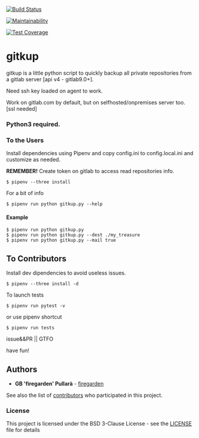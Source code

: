 [![Build Status](https://travis-ci.org/gionniboy/gitkup.svg?branch=master)](https://travis-ci.org/gionniboy/gitkup)

[![Maintainability](https://api.codeclimate.com/v1/badges/20e51cf47dda0b5dcaa3/maintainability)](https://codeclimate.com/github/gionniboy/gitkup/maintainability)

[![Test Coverage](https://api.codeclimate.com/v1/badges/20e51cf47dda0b5dcaa3/test_coverage)](https://codeclimate.com/github/gionniboy/gitkup/test_coverage)


# **gitkup**
gitkup is a little python script to quickly backup all private repositories from a gitlab server
[api v4 - gitlab9.0+].

Need ssh key loaded on agent to work.

Work on gitlab.com by default, but on selfhosted/onpremises server too. [ssl needed]

### **Python3 required**.

### To the Users
Install dependencies using Pipenv and copy config.ini to config.local.ini and customize as needed.

**REMEMBER!** Create token on gitlab to access read repositories info.
```console
$ pipenv --three install
```

For a bit of info
```console
$ pipenv run python gitkup.py --help
```

#### Example
```console
$ pipenv run python gitkup.py
$ pipenv run python gitkup.py --dest ./my_treasure
$ pipenv run python gitkup.py --mail true
```

## To Contributors
Install dev dipendencies to avoid useless issues.

```console
$ pipenv --three install -d
```

To launch tests
```console
$ pipenv run pytest -v
```
or use pipenv shortcut
```console
$ pipenv run tests
```


issue&&PR || GTFO

have fun!

## **Authors**

* **GB 'firegarden' Pullarà** - [firegarden](https://firegarden.co)

See also the list of [contributors](https://github.com/gionniboy/howisresolved/contributors) who participated in this project.


### **License**
This project is licensed under the BSD 3-Clause License - see the [LICENSE](LICENSE) file for details
